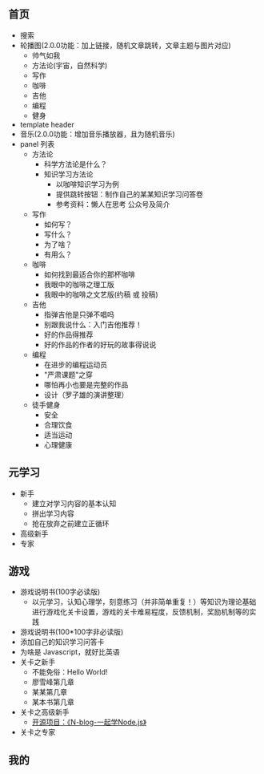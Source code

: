 ## 首页

- 搜索
- 轮播图(2.0.0功能：加上链接，随机文章跳转，文章主题与图片对应)
  - 帅气如我
  - 方法论(宇宙，自然科学)
  - 写作
  - 咖啡
  - 吉他
  - 编程
  - 健身
- template header
- 音乐(2.0.0功能：增加音乐播放器，且为随机音乐)
- panel 列表
  - 方法论
    - 科学方法论是什么？
    - 知识学习方法论
      - 以咖啡知识学习为例
      - 提供跳转按钮：制作自己的某某知识学习问答卷
      - 参考资料：懒人在思考 公众号及简介
  - 写作
    - 如何写？
    - 写什么？
    - 为了啥？
    - 有用么？
  - 咖啡
    - 如何找到最适合你的那杯咖啡
    - 我眼中的咖啡之理工版
    - 我眼中的咖啡之文艺版(约稿 或 投稿)
  - 吉他
    - 指弹吉他是只弹不唱吗
    - 别跟我说什么：入门吉他推荐！
    - 好的作品得推荐
    - 好的作品的作者的好玩的故事得说说
  - 编程
    - 在进步的编程运动员
    - "严肃课题"之穿
    - 哪怕再小也要是完整的作品
	- 设计（罗子雄的演讲整理）
  - 徒手健身
    - 安全
    - 合理饮食
    - 适当运动
    - 心理健康

## 元学习

- 新手
  - 建立对学习内容的基本认知
  - 拼出学习内容
  - 抢在放弃之前建立正循环
- 高级新手
- 专家

## 游戏

- 游戏说明书(100字必读版)
    - 以元学习，认知心理学，刻意练习（并非简单重复！）等知识为理论基础进行游戏化关卡设置，游戏的关卡难易程度，反馈机制，奖励机制等的实践
- 游戏说明书(100*100字非必读版)
- 添加自己的知识学习问答卡
- 为啥是 Javascript，就好比英语
- 关卡之新手
  - 不能免俗：Hello World!
  - 廖雪峰第几章
  - 某某第几章
  - 某本书第几章
- 关卡之高级新手
    - [开源项目：《N-blog-一起学Node.js》](https://github.com/nswbmw/N-blog)
- 关卡之专家

## 我的

